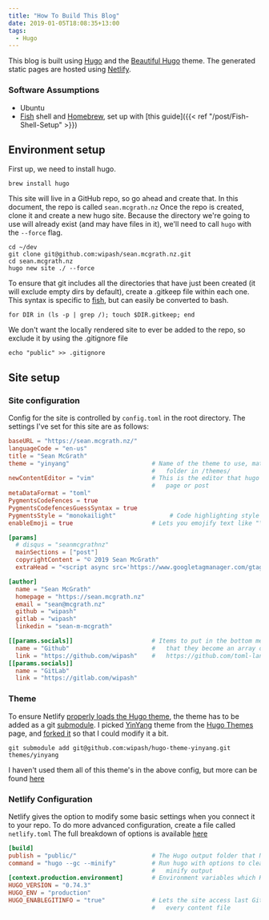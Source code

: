 ```yaml
---
title: "How To Build This Blog"
date: 2019-01-05T18:08:35+13:00
tags:
  - Hugo
---
```


This blog is built using [Hugo](https://gohugo.io/) and the [Beautiful Hugo](https://github.com/halogenica/beautifulhugo) theme.
The generated static pages are hosted using [Netlify](https://www.netlify.com/).
<!--more-->
### Software Assumptions
- Ubuntu
- [Fish](https://fishshell.com/) shell and [Homebrew](https://brew.sh/), set up with [this guide]({{< ref "/post/Fish-Shell-Setup" >}})

## Environment setup

First up, we need to install hugo.
```fish
brew install hugo
```

This site will live in a GitHub repo, so go ahead and create that. In this document, the repo is called `sean.mcgrath.nz`
Once the repo is created, clone it and create a new hugo site. Because the directory we're going to use will already exist (and may have files in it), we'll need to call `hugo` with the `--force` flag.
```fish
cd ~/dev
git clone git@github.com:wipash/sean.mcgrath.nz.git
cd sean.mcgrath.nz
hugo new site ./ --force
```

To ensure that git includes all the directories that have just been created (it will exclude empty dirs by default), create a .gitkeep file within each one.
This syntax is specific to [fish](https://fishshell.com/), but can easily be converted to bash.
```fish
for DIR in (ls -p | grep /); touch $DIR.gitkeep; end
```

We don't want the locally rendered site to ever be added to the repo, so exclude it by using the .gitignore file
```fish
echo "public" >> .gitignore
```

## Site setup

### Site configuration

Config for the site is controlled by `config.toml` in the root directory.
The settings I've set for this site are as follows:
```toml
baseURL = "https://sean.mcgrath.nz/"
languageCode = "en-us"
title = "Sean McGrath"
theme = "yinyang"                       # Name of the theme to use, matches the name of the
                                        #   folder in /themes/
newContentEditor = "vim"                # This is the editor that hugo will open when you create a new
                                        #   page or post
metaDataFormat = "toml"
PygmentsCodeFences = true
PygmentsCodefencesGuessSyntax = true
PygmentsStyle = "monokailight"               # Code highlighting style
enableEmoji = true                      # Lets you emojify text like "\:heart\:" -> :heart:

[params]
  # disqus = "seanmcgrathnz"
  mainSections = ["post"]
  copyrightContent = "© 2019 Sean McGrath"
  extraHead = "<script async src='https://www.googletagmanager.com/gtag/js?id=UA-10214740-7'></script><script>window.dataLayer = window.dataLayer || []; function gtag(){dataLayer.push(arguments);} gtag('js', new Date()); gtag('config', 'UA-10214740-7');</script>"

[author]
  name = "Sean McGrath"
  homepage = "https://sean.mcgrath.nz"
  email = "sean@mcgrath.nz"
  github = "wipash"
  gitlab = "wipash"
  linkedin = "sean-m-mcgrath"

[[params.socials]]                      # Items to put in the bottom menu. These are double bracketed so
  name = "Github"                       #   that they become an array of tables. See the TOML spec:
  link = "https://github.com/wipash"    #   https://github.com/toml-lang/toml#array-of-tables
[[params.socials]]
  name = "GitLab"
  link = "https://gitlab.com/wipash"

```

### Theme

To ensure Netlify [properly loads the Hugo theme](https://gohugo.io/hosting-and-deployment/hosting-on-netlify/#use-hugo-themes-with-netlify), the theme has to be added as a git [submodule](https://blog.github.com/2016-02-01-working-with-submodules/).
I picked [YinYang](https://github.com/joway/hugo-theme-yinyang) theme from the [Hugo Themes](https://themes.gohugo.io/) page, and [forked it](https://github.com/wipash/hugo-theme-yinyang) so that I could modify it a bit.
```
git submodule add git@github.com:wipash/hugo-theme-yinyang.git themes/yinyang
```
I haven't used them all of this theme's in the above config, but more can be found [here](https://github.com/halogenica/beautifulhugo/blob/master/exampleSite/config.toml)

### Netlify Configuration

Netlify gives the option to modify some basic settings when you connect it to your repo. To do more advanced configuration, create a file called `netlify.toml`
The full breakdown of options is available [here](https://www.netlify.com/docs/netlify-toml-reference/)
```toml
[build]
publish = "public/"                     # The Hugo output folder that Netlify will publish
command = "hugo --gc --minify"          # Run hugo with options to clean up unused cache files and
                                        #   minify output
[context.production.environment]        # Environment variables which Hugo will interpret
HUGO_VERSION = "0.74.3"
HUGO_ENV = "production"
HUGO_ENABLEGITINFO = "true"             # Lets the site access last Git revision information for
                                        #   every content file
```
